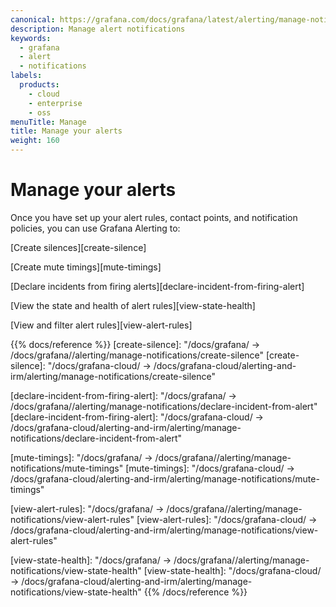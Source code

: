 ```yaml
---
canonical: https://grafana.com/docs/grafana/latest/alerting/manage-notifications/
description: Manage alert notifications
keywords:
  - grafana
  - alert
  - notifications
labels:
  products:
    - cloud
    - enterprise
    - oss
menuTitle: Manage
title: Manage your alerts
weight: 160
---
```


# Manage your alerts

Once you have set up your alert rules, contact points, and notification policies, you can use Grafana Alerting to:

[Create silences][create-silence]

[Create mute timings][mute-timings]

[Declare incidents from firing alerts][declare-incident-from-firing-alert]

[View the state and health of alert rules][view-state-health]

[View and filter alert rules][view-alert-rules]

{{% docs/reference %}}
[create-silence]: "/docs/grafana/ -> /docs/grafana/<GRAFANA VERSION>/alerting/manage-notifications/create-silence"
[create-silence]: "/docs/grafana-cloud/ -> /docs/grafana-cloud/alerting-and-irm/alerting/manage-notifications/create-silence"

[declare-incident-from-firing-alert]: "/docs/grafana/ -> /docs/grafana/<GRAFANA VERSION>/alerting/manage-notifications/declare-incident-from-alert"
[declare-incident-from-firing-alert]: "/docs/grafana-cloud/ -> /docs/grafana-cloud/alerting-and-irm/alerting/manage-notifications/declare-incident-from-alert"

[mute-timings]: "/docs/grafana/ -> /docs/grafana/<GRAFANA VERSION>/alerting/manage-notifications/mute-timings"
[mute-timings]: "/docs/grafana-cloud/ -> /docs/grafana-cloud/alerting-and-irm/alerting/manage-notifications/mute-timings"

[view-alert-rules]: "/docs/grafana/ -> /docs/grafana/<GRAFANA VERSION>/alerting/manage-notifications/view-alert-rules"
[view-alert-rules]: "/docs/grafana-cloud/ -> /docs/grafana-cloud/alerting-and-irm/alerting/manage-notifications/view-alert-rules"

[view-state-health]: "/docs/grafana/ -> /docs/grafana/<GRAFANA VERSION>/alerting/manage-notifications/view-state-health"
[view-state-health]: "/docs/grafana-cloud/ -> /docs/grafana-cloud/alerting-and-irm/alerting/manage-notifications/view-state-health"
{{% /docs/reference %}}
